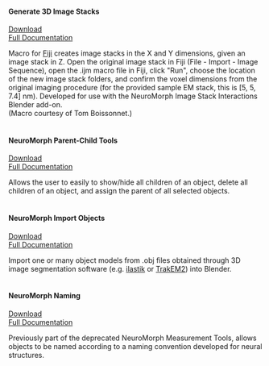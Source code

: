#### Generate 3D Image Stacks  
[Download](http://raw.githubusercontent.com/ajorstad/NeuroMorph/master/NeuroMorph_Other_Tools/Generate_3D_image_stacks.ijm)  
[Full Documentation](https://wiki.blender.org/index.php/Extensions:2.6/Py/Scripts/NeuroMorph/Other_Tools)  

Macro for [Fiji](http://fiji.sc/) creates image stacks in the X and Y dimensions, given an image stack in Z.  Open the original image stack in Fiji (File - Import - Image Sequence), open the .ijm macro file in Fiji, click "Run", choose the location of the new image stack folders, and confirm the voxel dimensions from the original imaging procedure (for the provided sample EM stack, this is [5, 5, 7.4] nm).  Developed for use with the NeuroMorph Image Stack Interactions Blender add-on.  
(Macro courtesy of Tom Boissonnet.)  
<br>

#### NeuroMorph Parent-Child Tools   
[Download](http://raw.githubusercontent.com/ajorstad/NeuroMorph/master/NeuroMorph_Other_Tools/NeuroMorph_Parent_Child_Tools.py)  
[Full Documentation](https://wiki.blender.org/index.php/Extensions:2.6/Py/Scripts/NeuroMorph/Other_Tools)  

Allows the user to easily to show/hide all children of an object, delete all children of an object, and assign the parent of all selected objects.  
<br>

#### NeuroMorph Import Objects   
[Download](http://dstats.net/download/http://github.com/ajorstad/NeuroMorph/raw/master/NeuroMorph_Other_Tools/NeuroMorph_Import_Objects.py)  
[Full Documentation](https://wiki.blender.org/index.php/Extensions:2.6/Py/Scripts/Neuro_tool/import)  

Import one or many object models from .obj files obtained through 3D image segmentation software (e.g. [ilastik](www.ilastik.org) or [TrakEM2](www.ini.uzh.ch/~acardona/trakem2.html)) into Blender.  
<br>

#### NeuroMorph Naming  
[Download](https://raw.githubusercontent.com/ajorstad/NeuroMorph/master/NeuroMorph_Other_Tools/NeuroMorph_Naming.py)  
[Full Documentation](https://wiki.blender.org/index.php/Extensions:2.6/Py/Scripts/NeuroMorph/Other_Tools)  

Previously part of the deprecated NeuroMorph Measurement Tools, allows objects to be named according to a naming convention developed for neural structures.
